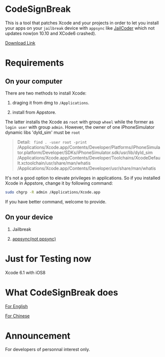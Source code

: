 CodeSignBreak
=============
This is a tool that patches Xcode and your projects in order to let you install your apps on your `jailbreak` device with `appsync` like [JailCoder](http://oneiros.altervista.org/jailcoder/) which not updates now(on 10.10 and XCode6 crashed).

[Download Link](http://mlyixi.qiniudn.com/CodeSignBreak.zip)

# Requirements
## On your computer
There are two methods to install Xcode:

1. draging it from dmg to `/Applications`.

2. install from Appstore.

The latter installs the Xcode as `root` with group `wheel` while the former as `login user` with group `admin`. However, the owner of one iPhoneSimulator dynamic libs 'dyld_sim' must be `root` 

> Detail: ` find . -user root -print`
> /Applications/Xcode.app/Contents/Developer/Platforms/iPhoneSimulator.platform/Developer/SDKs/iPhoneSimulator.sdk/usr/lib/dyld_sim
> /Applications/Xcode.app/Contents/Developer/Toolchains/XcodeDefault.xctoolchain/usr/share/man/whatis
> /Applications/Xcode.app/Contents/Developer/usr/share/man/whatis

It's not a good option to elevate privileges in applications. So if you installed Xcode in Appstore, change it by following command: 
 ```zsh
sudo chgrp -R admin /Applications/Xcode.app 
 ```
 
 If you have better command, welcome to provide.

## On your device

1. Jailbreak

2. [appsync(not ppsync)](https://github.com/angelXwind/AppSync)

# Just for Testing now
Xcode 6.1 with iOS8

# What CodeSignBreak does

[For English](http://stackoverflow.com/a/4180498/555336)

[For Chinese](http://mlyixi.byethost32.com/blog/?p=84)

# Announcement
For developers of personnal interest only.

